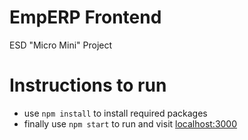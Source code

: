 # EmpERP Frontend  

ESD "Micro Mini" Project

# Instructions to run
- use `npm install` to install required packages
- finally use `npm start` to run and visit [localhost:3000](https://localhost:3000/)